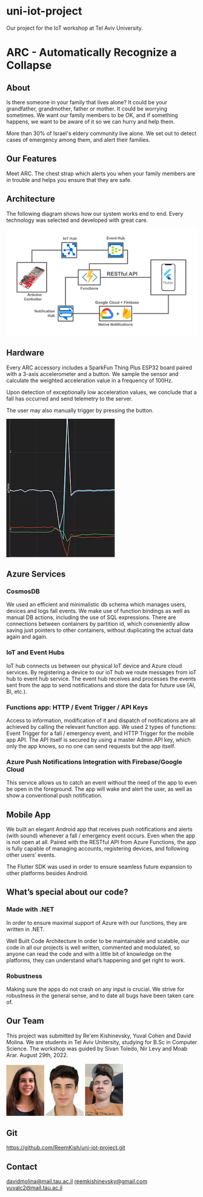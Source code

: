 # uni-iot-project
Our project for the IoT workshop at Tel Aviv University.


# ARC - Automatically Recognize a Collapse
## About
Is there someone in your family that lives alone? It could be your grandfather, grandmother, father or mother. It could be worrying sometimes. We want our family members to be OK, and if something happens, we want to be aware of it so we can hurry and help them.

More than 30% of Israel's eldery community live alone. We set out to detect cases of emergency among them, and alert their families.

## Our Features
Meet ARC. The chest strap which alerts you when your family members are in trouble and helps you ensure that they are safe.

## Architecture
The following diagram shows how our system works end to end. Every technology was selected and developed with great care.

  ![ARC Stack](graphics/stack.png)

## Hardware
Every ARC accessory includes a SparkFun Thing Plus ESP32 board paired with a 3-axis accelerometer and a button. We sample the sensor and calculate the weighted acceleration value in a frequency of 100Hz.

Upon detection of exceptionally low acceleration values, we conclude that a fall has occurred and send telemetry to the server. 

The user may also manually trigger by pressing the button.

  ![Graph](graphics/graph.png)

## Azure Services
### CosmosDB
We used an efficient and minimalistic db schema which manages users, devices and logs fall events. We make use of function bindings as well as manual DB actions, including the use of SQL expressions. There are connections between containers by partition id, which conveniently allow saving just pointers to other containers, without duplicating the actual data again and again.

### IoT and Event Hubs
IoT hub connects us between our physical IoT device and Azure cloud services. By registering a device to our ioT hub we route messages from ioT hub to event hub service. The event hub receives and processes the events sent from the app to send notifications and store the data for future use (AI, BI, etc.).

### Functions app: HTTP / Event Trigger / API Keys
Access to information, modification of it and dispatch of notifications are all achieved by calling the relevant function app. We used 2 types of functions: Event Trigger for a fall / emergency event, and HTTP Trigger for the mobile app API. 
The API itself is secured by using a master Admin API key, which only the app knows, so no one can send requests but the app itself.


### Azure Push Notifications Integration with Firebase/Google Cloud
This service allows us to catch an event without the need of the app to even be open in the foreground. The app will wake and alert the user, as well as show a conventional push notification.

## Mobile App
We built an elegant Android app that receives push notifications and alerts (with sound) whenever a fall / emergency event occurs. Even when the app is not open at all.
Paired with the RESTful API from Azure Functions, the app is fully capable of managing accounts, registering devices, and following other users’ events.

The Flutter SDK was used in order to ensure seamless future expansion to other platforms besides Android.


## What’s special about our code?
### Made with .NET
In order to ensure maximal support of Azure with our functions, they are written in .NET.


Well Built Code Architecture
In order to be maintainable and scalable, our code in all our projects is well written, commented and modulated, so anyone can read the code and with a little bit of knowledge on the platforms, they can understand what’s happening and get right to work.

### Robustness
Making sure the apps do not crash on any input is crucial. We strive for robustness in the general sense, and to date all bugs have been taken care of.

## Our Team
This project was submitted by Re'em Kishinevsky, Yuval Cohen and David Molina.
We are students in Tel Aviv Unitersity, studying for B.Sc in Computer Science.
The workshop was guided by Sivan Toledo, Nir Levy and Moab Arar.
August 29th, 2022.

<p float="left">
  <img src="graphics/yuval.png" width="100" />
  <img src="graphics/reem.png" width="100" /> 
  <img src="graphics/david.png" width="100" />
</p>

## Git
<https://github.com/ReemKish/uni-iot-project.git>

## Contact
<davidmolina@mail.tau.ac.il>
<reemkishinevsky@gmail.com>
<yuvalc2@mail.tau.ac.il>
